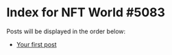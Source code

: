 # Index for NFT World #5083
Posts will be displayed in the order below:

- [Your first post](./001-first.md)

